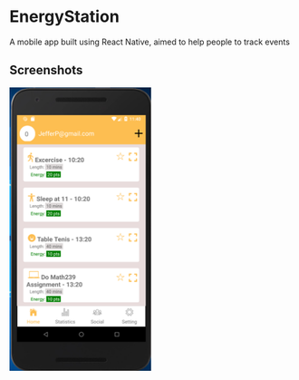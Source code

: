 # EnergyStation
A mobile app built using React Native, aimed to help people to track events

<h2>Screenshots</h2>
<img src="https://github.com/JingfeiPeng/JeffPeng/blob/master/src/assets/images/ESHome.png" width="250" height="500"/>
